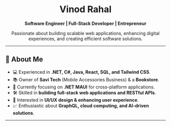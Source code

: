 <h1 align="center">Vinod Rahal</h1>
<p align="center">
  <strong>Software Engineer | Full-Stack Developer | Entrepreneur</strong>
</p>

<p align="center">
  Passionate about building scalable web applications, enhancing digital experiences, and creating efficient software solutions.
</p>

---

## 🚀 About Me

- 💻 Experienced in **.NET, C#, Java, React, SQL, and Tailwind CSS**.
- 📚 Owner of **Savi Tech** (Mobile Accessories Business) & a **Bookstore**.
- 🎯 Currently focusing on **.NET MAUI** for cross-platform applications.
- 🛠️ Skilled in **building full-stack web applications and RESTful APIs**.
- 🎨 Interested in **UI/UX design & enhancing user experience**.
- 📈 Enthusiastic about **GraphQL, cloud computing, and AI-driven solutions**.

---

